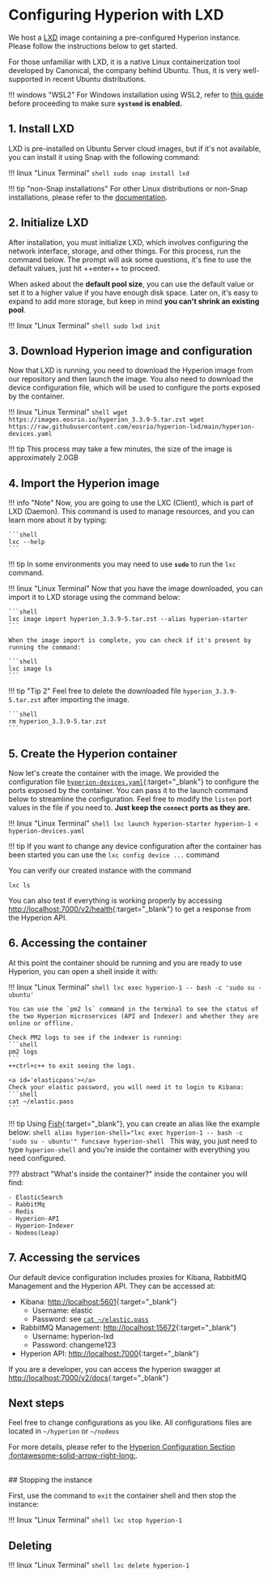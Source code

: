# Configuring Hyperion with LXD

We host a [LXD](https://linuxcontainers.org/lxd/introduction/) image containing a pre-configured Hyperion instance.
Please follow the instructions below to get started.

For those unfamiliar with LXD, it is a native Linux containerization tool developed by Canonical, the company behind Ubuntu. Thus, it is very well-supported in recent Ubuntu distributions.

!!! windows "WSL2"
    For Windows installation using WSL2, refer to [this guide](wsl2.md) before proceeding to make sure **`systemd` is enabled.**

## 1. Install LXD

LXD is pre-installed on Ubuntu Server cloud images, but if it's not available, you can install it using Snap with the following command:

!!! linux "Linux Terminal"
    ```shell
    sudo snap install lxd
    ```

!!! tip "non-Snap installations"
    For other Linux distributions or non-Snap installations, please refer to the [documentation](https://linuxcontainers.org/lxd/getting-started-cli/#installing-a-package).

## 2. Initialize LXD

After installation, you must initialize LXD, which involves configuring the network interface, storage, and other things. For this process, run the command below. The prompt will ask some questions, it's fine to use the default values, just hit ++enter++ to proceed.

When asked about the **default pool size**, you can use the default value or set it to a higher value if you have enough disk space. Later on, it's easy to expand to add more storage, but keep in mind **you can't shrink an existing pool**.

!!! linux "Linux Terminal"
    ```shell
    sudo lxd init
    ```

## 3. Download Hyperion image and configuration
Now that LXD is running, you need to download the Hyperion image from our repository and then launch the image. You also need to download the device configuration file, which will be used to configure the ports exposed by the container.

!!! linux "Linux Terminal"
    ```shell
    wget https://images.eosrio.io/hyperion_3.3.9-5.tar.zst
    wget https://raw.githubusercontent.com/eosrio/hyperion-lxd/main/hyperion-devices.yaml
    ```

!!! tip
    This process may take a few minutes, the size of the image is approximately 2.0GB



## 4. Import the Hyperion image

!!! info "Note"
    Now, you are going to use the LXC (Client), which is part of LXD (Daemon). This command is used to manage resources, and you can learn more about it by typing:

    ```shell
    lxc --help
    ```

!!! tip
    In some environments you may need to use **`sudo`** to run the `lxc` command.

!!! linux "Linux Terminal"
    Now that you have the image downloaded, you can import it to LXD storage using the command below:

    ```shell
    lxc image import hyperion_3.3.9-5.tar.zst --alias hyperion-starter
    ```

    When the image import is complete, you can check if it's present by running the command:

    ```shell
    lxc image ls
    ```

!!! tip "Tip 2" 
    Feel free to delete the downloaded file `hyperion_3.3.9-5.tar.zst` after importing the image.

    ```shell
    rm hyperion_3.3.9-5.tar.zst
    ```

## 5. Create the Hyperion container

Now let's create the container with the image. We provided the configuration file [`hyperion-devices.yaml`](https://raw.githubusercontent.com/eosrio/hyperion-lxd/main/hyperion-devices.yaml){:target="_blank"} to configure the ports exposed by the container. You can pass it to the launch command below to streamline the configuration. Feel free to modify the `listen` port values in the file if you need to. **Just keep the `connect` ports as they are.**

!!! linux "Linux Terminal"
    ```shell
    lxc launch hyperion-starter hyperion-1 < hyperion-devices.yaml
    ```

!!! tip
    If you want to change any device configuration after the container has been started you can use the `lxc config device ...` command

You can verify our created instance with the command 

```shell
lxc ls
```

You can also test if everything is working properly by accessing [http://localhost:7000/v2/health](http://localhost:7000/v2/health){:target="_blank"} to get a response from the Hyperion API.

## 6. Accessing the container

At this point the container should be running and you are ready to use Hyperion, you can open a shell inside it with:

!!! linux "Linux Terminal"
    ```shell
    lxc exec hyperion-1 -- bash -c 'sudo su - ubuntu'
    ```

    You can use the `pm2 ls` command in the terminal to see the status of the two Hyperion microservices (API and Indexer) and whether they are online or offline.

    Check PM2 logs to see if the indexer is running:
    ```shell
    pm2 logs
    ```
    ++ctrl+c++ to exit seeing the logs.

    <a id='elasticpass'></a>
    Check your elastic password, you will need it to login to Kibana:
    ```shell
    cat ~/elastic.pass
    ```

!!! tip
    Using [Fish](https://fishshell.com/){:target="_blank"}, you can create an alias like the example below:
    ```shell
    alias hyperion-shell="lxc exec hyperion-1 -- bash -c 'sudo su - ubuntu'"
    funcsave hyperion-shell
    ```
    This way, you just need to type `hyperion-shell` and you're inside the container with everything you need configured.

??? abstract "What's inside the container?"
    inside the container you will find:

    - ElasticSearch
    - RabbitMq
    - Redis
    - Hyperion-API
    - Hyperion-Indexer
    - Nodeos(Leap)


## 7. Accessing the services

Our default device configuration includes proxies for Kibana, RabbitMQ Management and the Hyperion API.
They can be accessed at:

- Kibana: [http://localhost:5601](http://localhost:5601){:target="_blank"}
    - Username: elastic
    - Password: see [`cat ~/elastic.pass`](#elasticpass)
- RabbitMQ Management: [http://localhost:15672](http://localhost:15672){:target="_blank"}
    - Username: hyperion-lxd
    - Password: changeme123
- Hyperion API: [http://localhost:7000](http://localhost:7000){:target="_blank"}

If you are a developer, you can access the hyperion swagger at [http://localhost:7000/v2/docs](http://localhost:7000/v2/docs){:target="_blank"}

## Next steps
Feel free to change configurations as you like. All configurations files are located in `~/hyperion` or `~/nodeos`

For more details, please refer to the [Hyperion Configuration Section :fontawesome-solid-arrow-right-long:](../setup/hyperion_configuration.md).

<br>
## Stopping the instance

First, use the command to `exit` the container shell and then stop the instance:

!!! linux "Linux Terminal"
    ```shell
    lxc stop hyperion-1
    ```
## Deleting

!!! linux "Linux Terminal"
    ```shell
    lxc delete hyperion-1
    ```

<br>
